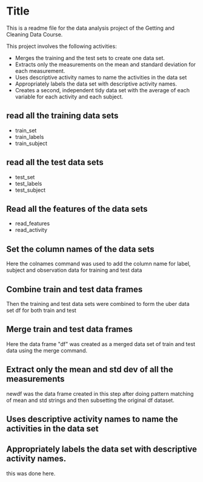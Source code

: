 Title
========================================================

This is a readme file for the data analysis project of the Getting and Cleaning Data Course. 

This project involves the following activities:

* Merges the training and the test sets to create one data set.
* Extracts only the measurements on the mean and standard deviation for each measurement. 
* Uses descriptive activity names to name the activities in the data set
* Appropriately labels the data set with descriptive activity names. 
* Creates a second, independent tidy data set with the average of each variable for each activity and each subject. 

## read all the training data sets

* train_set
* train_labels
* train_subject

## read all the test data sets
* test_set
* test_labels 
* test_subject

## Read all the features of the data sets
* read_features
* read_activity

## Set the column names of the data sets

Here the colnames command was used to add the column name for label, subject and observation data for training and test data

## Combine train and test data frames
Then the training and test data sets were combined to form the uber data set df for both train and test

## Merge train and test data frames
Here the data frame "df" was created as a merged data set of train and test data using the merge command.

## Extract only the mean and std dev of all the measurements

newdf was the data frame created in this step after doing pattern matching of mean and std strings and then subsetting the original df dataset.

## Uses descriptive activity names to name the activities in the data set
## Appropriately labels the data set with descriptive activity names. 

this was done here.


